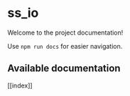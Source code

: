 # ss_io

Welcome to the project documentation!

Use `npm run docs` for easier navigation.

## Available documentation

[[index]]
